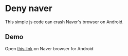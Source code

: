 Deny naver
==========

This simple js code can crash Naver's browser on Android.


Demo
----

Open [this link][demo page] on Naver browser for Android

[demo page]: http://kjwon15.github.io/deny_naver
